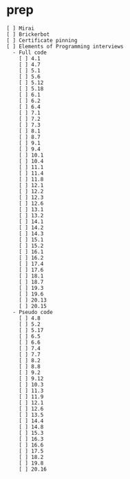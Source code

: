 # prep

    [ ] Mirai
    [ ] Brickerbot
    [ ] Certificate pinning
    [ ] Elements of Programming interviews
      - Full code
        [ ] 4.1
        [ ] 4.7
        [ ] 5.1
        [ ] 5.6
        [ ] 5.12
        [ ] 5.18
        [ ] 6.1
        [ ] 6.2
        [ ] 6.4
        [ ] 7.1
        [ ] 7.2
        [ ] 7.3
        [ ] 8.1
        [ ] 8.7
        [ ] 9.1
        [ ] 9.4
        [ ] 10.1
        [ ] 10.4
        [ ] 11.1
        [ ] 11.4
        [ ] 11.8
        [ ] 12.1
        [ ] 12.2
        [ ] 12.3
        [ ] 12.6
        [ ] 13.1
        [ ] 13.2
        [ ] 14.1
        [ ] 14.2
        [ ] 14.3
        [ ] 15.1
        [ ] 15.2
        [ ] 16.1
        [ ] 16.2
        [ ] 17.4
        [ ] 17.6
        [ ] 18.1
        [ ] 18.7
        [ ] 19.3
        [ ] 19.6
        [ ] 20.13
        [ ] 20.15
      - Pseudo code
        [ ] 4.8
        [ ] 5.2
        [ ] 5.17
        [ ] 6.5
        [ ] 6.6
        [ ] 7.4
        [ ] 7.7
        [ ] 8.2
        [ ] 8.8
        [ ] 9.2
        [ ] 9.12
        [ ] 10.3
        [ ] 11.3
        [ ] 11.9
        [ ] 12.1
        [ ] 12.6
        [ ] 13.5
        [ ] 14.4
        [ ] 14.8
        [ ] 15.3
        [ ] 16.3
        [ ] 16.6
        [ ] 17.5
        [ ] 18.2
        [ ] 19.8
        [ ] 20.16
        
        
